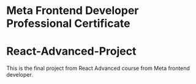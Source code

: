 # Meta Frontend Developer Professional Certificate
# React-Advanced-Project

This is the final project from React Advanced course from Meta frontend developer. 
